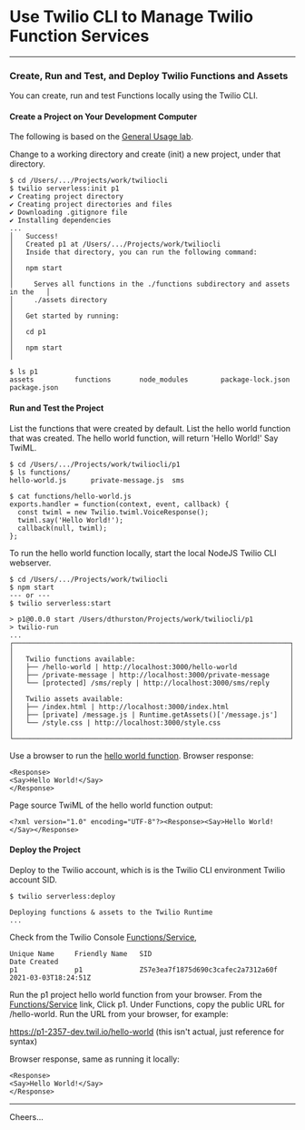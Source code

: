 # Use Twilio CLI to Manage Twilio Function Services

--------------------------------------------------------------------------------
### Create, Run and Test, and Deploy Twilio Functions and Assets

You can create, run and test Functions locally using the Twilio CLI.

#### Create a Project on Your Development Computer

The following is based on the
[General Usage lab](https://www.twilio.com/docs/labs/serverless-toolkit/general-usage).

Change to a working directory and create (init) a new project, under that directory.
````
$ cd /Users/.../Projects/work/twiliocli
$ twilio serverless:init p1
✔ Creating project directory
✔ Creating project directories and files
✔ Downloading .gitignore file
✔ Installing dependencies
...
│   Success!
│   Created p1 at /Users/.../Projects/work/twiliocli
│   Inside that directory, you can run the following command:                  │
│   npm start                                                                  │
│     Serves all functions in the ./functions subdirectory and assets in the   │
│     ./assets directory                                                       │
│   Get started by running:                                                    │
│   cd p1                                                                      │
│   npm start                                                                  │

$ ls p1
assets			functions		node_modules		package-lock.json	package.json
````

#### Run and Test the Project

List the functions that were created by default.
List the hello world function that was created.
The hello world function, will return 'Hello World!' Say TwiML.
````
$ cd /Users/.../Projects/work/twiliocli/p1
$ ls functions/
hello-world.js		private-message.js	sms

$ cat functions/hello-world.js 
exports.handler = function(context, event, callback) {
  const twiml = new Twilio.twiml.VoiceResponse();
  twiml.say('Hello World!');
  callback(null, twiml);
};
````

To run the hello world function locally,
start the local NodeJS Twilio CLI webserver.
````
$ cd /Users/.../Projects/work/twiliocli
$ npm start
--- or ---
$ twilio serverless:start

> p1@0.0.0 start /Users/dthurston/Projects/work/twiliocli/p1
> twilio-run
...
┌────────────────────────────────────────────────────────────────────┐
│                                                                    │
│   Twilio functions available:                                      │
│   ├── /hello-world | http://localhost:3000/hello-world             │
│   ├── /private-message | http://localhost:3000/private-message     │
│   └── [protected] /sms/reply | http://localhost:3000/sms/reply     │
│                                                                    │
│   Twilio assets available:                                         │
│   ├── /index.html | http://localhost:3000/index.html               │
│   ├── [private] /message.js | Runtime.getAssets()['/message.js']   │
│   └── /style.css | http://localhost:3000/style.css                 │
│                                                                    │
└────────────────────────────────────────────────────────────────────┘
````
Use a browser to run the [hello world function](http://localhost:3000/hello-world).
Browser response:
````
<Response>
<Say>Hello World!</Say>
</Response>
````
Page source TwiML of the hello world function output:
````
<?xml version="1.0" encoding="UTF-8"?><Response><Say>Hello World!</Say></Response>
````

#### Deploy the Project

Deploy to the Twilio account, which is is the Twilio CLI environment Twilio account SID.
````
$ twilio serverless:deploy

Deploying functions & assets to the Twilio Runtime
...
````
Check from the Twilio Console [Functions/Service](https://www.twilio.com/console/functions/overview/services),
````
Unique Name     Friendly Name   SID                                 Date Created		
p1              p1              ZS7e3ea7f1875d690c3cafec2a7312a60f  2021-03-03T18:24:51Z
````
Run the p1 project hello world function from your browser.
From the [Functions/Service](https://www.twilio.com/console/functions/overview/services) link,
Click p1.
Under Functions, copy the public URL for /hello-world.
Run the URL from your browser, for example:

https://p1-2357-dev.twil.io/hello-world (this isn't actual, just reference for syntax)

Browser response, same as running it locally:
````
<Response>
<Say>Hello World!</Say>
</Response>
````

--------------------------------------------------------------------------------

Cheers...
